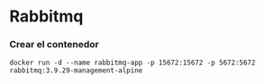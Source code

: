 # Rabbitmq

### Crear el contenedor

```
docker run -d --name rabbitmq-app -p 15672:15672 -p 5672:5672 rabbitmq:3.9.29-management-alpine
```
